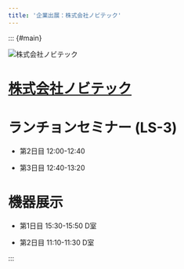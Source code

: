 ```yaml
---
title: '企業出展：株式会社ノビテック'
---
```


::: {#main}

![株式会社ノビテック](images/nobby.png)

# [株式会社ノビテック](https://www.nobby-tech.co.jp)

# ランチョンセミナー (LS-3) <i class="fas fa-utensils"></i>

- 第2日目 12:00-12:40

- 第3日目 12:40-13:20

# 機器展示 <i class="fas fa-flask"></i>

- 第1日目 15:30-15:50 D室

- 第2日目 11:10-11:30 D室


:::
